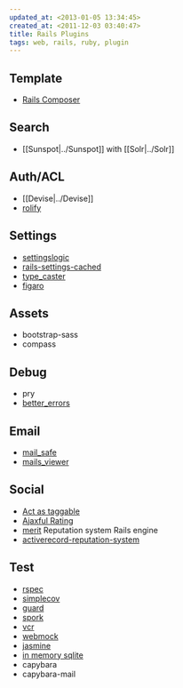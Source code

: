 ```yaml
---
updated_at: <2013-01-05 13:34:45>
created_at: <2011-12-03 03:40:47>
title: Rails Plugins
tags: web, rails, ruby, plugin
---
```


Template
--------

- [Rails Composer](http://railsapps.github.com/rails-composer/)

Search
-------

- [[Sunspot|../Sunspot]] with [[Solr|../Solr]]

Auth/ACL
--------

- [[Devise|../Devise]]
- [rolify](https://github.com/EppO/rolify)

Settings
--------

- [settingslogic](https://github.com/binarylogic/settingslogic)
- [rails-settings-cached](https://github.com/huacnlee/rails-settings-cached)
- [type_caster](https://gist.github.com/4307089)
- [figaro](https://github.com/laserlemon/figaro)

Assets
------

- bootstrap-sass
- compass

Debug
-----

- pry
- [better_errors](https://github.com/charliesome/better_errors)

Email
-----

- [mail_safe](https://github.com/myronmarston/mail_safe)
- [mails_viewer](https://github.com/pragmaticly/mails_viewer)


Social
------

- [Act as taggable](https://github.com/mbleigh/acts-as-taggable-on)
- [Ajaxful Rating](https://github.com/andypayne/ajaxful-rating)
- [merit](https://github.com/tute/merit) Reputation system Rails engine
- [activerecord-reputation-system](https://github.com/twitter/activerecord-reputation-system)

Test
----

- [rspec](https://www.relishapp.com/rspec/)
- [simplecov](https://github.com/colszowka/simplecov)
- [guard](https://github.com/guard/guard)
- [spork](https://github.com/sporkrb/spork)
- [vcr](https://github.com/vcr/vcr)
- [webmock](https://github.com/bblimke/webmock)
- [jasmine](https://github.com/pivotal/jasmine-gem)
- [in memory sqlite](http://chrisroos.co.uk/blog/2006-02-08-in-memory-sqlite-database-for-rails-testing)
- capybara
- capybara-mail

